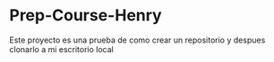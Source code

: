 # Prep-Course-Henry
Este proyecto es una prueba de como crear un repositorio y despues clonarlo a mi escritorio local